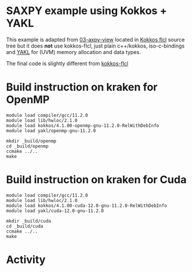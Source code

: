 # SAXPY example using Kokkos + YAKL

This example is adapted from [03-axpy-view](https://github.com/kokkos/kokkos-fortran-interop/tree/develop/examples/03-axpy-view) located in [Kokkos flcl](https://github.com/kokkos/kokkos-fortran-interop) source tree but it does **not** use kokkos-flcl, just plain c++/kokkos, iso-c-bindings and [YAKL](https://github.com/mrnorman/YAKL) for (UVM) memory allocation and data types.

The final code is slightly different from [kokkos-flcl](../kokkos-flcl)

# Build instruction on kraken for OpenMP

```shell
module load compiler/gcc/11.2.0
module load lib/hwloc/2.1.0
module load kokkos/4.1.00-openmp-gnu-11.2.0-RelWithDebInfo
module load yakl/openmp-gnu-11.2.0

mkdir _build/openmp
cd _build/openmp
ccmake ../..
make
```

# Build instruction on kraken for Cuda

```shell
module load compiler/gcc/11.2.0
module load lib/hwloc/2.1.0
module load kokkos/4.1.00-cuda-12.0-gnu-11.2.0-RelWithDebInfo
module load yakl/cuda-12.0-gnu-11.2.0

mkdir _build/cuda
cd _build/cuda
ccmake ../..
make
```

# Activity
